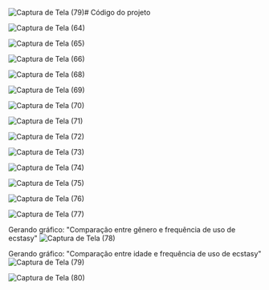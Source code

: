 ![Captura de Tela (79)](https://github.com/ICEI-PUC-Minas-PPL-CD/ppl-cd-pcd-sist-int-2024-1-druganalytics/assets/160988192/591e7395-b7df-444f-a761-af441d638f94)# Código do projeto

![Captura de Tela (64)](https://github.com/ICEI-PUC-Minas-PPL-CD/ppl-cd-pcd-sist-int-2024-1-druganalytics/assets/160988192/0f8e7ad4-a6a0-4124-a9f0-1f09e69db580)

![Captura de Tela (65)](https://github.com/ICEI-PUC-Minas-PPL-CD/ppl-cd-pcd-sist-int-2024-1-druganalytics/assets/160988192/e1cb1be7-1ec1-40b9-81c2-d6e453d288b6)

![Captura de Tela (66)](https://github.com/ICEI-PUC-Minas-PPL-CD/ppl-cd-pcd-sist-int-2024-1-druganalytics/assets/160988192/43a625ed-270b-432b-a623-ef0d0b853b41)

![Captura de Tela (68)](https://github.com/ICEI-PUC-Minas-PPL-CD/ppl-cd-pcd-sist-int-2024-1-druganalytics/assets/160988192/618c3aa1-2f2b-42e2-9849-1e379b843a63)

![Captura de Tela (69)](https://github.com/ICEI-PUC-Minas-PPL-CD/ppl-cd-pcd-sist-int-2024-1-druganalytics/assets/160988192/2a8b628c-f0f8-40d6-a183-5d8c233de1ed)

![Captura de Tela (70)](https://github.com/ICEI-PUC-Minas-PPL-CD/ppl-cd-pcd-sist-int-2024-1-druganalytics/assets/160988192/a76d7ba8-b3ec-4b27-a07c-a496712ef49a)

![Captura de Tela (71)](https://github.com/ICEI-PUC-Minas-PPL-CD/ppl-cd-pcd-sist-int-2024-1-druganalytics/assets/160988192/540cc666-d429-48f7-bc47-42962a7ec23d)

![Captura de Tela (72)](https://github.com/ICEI-PUC-Minas-PPL-CD/ppl-cd-pcd-sist-int-2024-1-druganalytics/assets/160988192/b6593648-f4db-4f5c-a600-d6740c4f66f7)

![Captura de Tela (73)](https://github.com/ICEI-PUC-Minas-PPL-CD/ppl-cd-pcd-sist-int-2024-1-druganalytics/assets/160988192/1f3a4b9a-63a2-4bff-877b-8def9de3d2ae)

![Captura de Tela (74)](https://github.com/ICEI-PUC-Minas-PPL-CD/ppl-cd-pcd-sist-int-2024-1-druganalytics/assets/160988192/0b2c873d-f1ab-433e-8a13-1c536821ba99)

![Captura de Tela (75)](https://github.com/ICEI-PUC-Minas-PPL-CD/ppl-cd-pcd-sist-int-2024-1-druganalytics/assets/160988192/be5f3bc3-1604-4bce-9f79-22295a1ef4ea)

![Captura de Tela (76)](https://github.com/ICEI-PUC-Minas-PPL-CD/ppl-cd-pcd-sist-int-2024-1-druganalytics/assets/160988192/e9ee29bc-6252-4cd9-8fb7-230c9d54d4a9)

![Captura de Tela (77)](https://github.com/ICEI-PUC-Minas-PPL-CD/ppl-cd-pcd-sist-int-2024-1-druganalytics/assets/160988192/ffaab864-b626-4a61-8a1f-e7597b08d6e0)

Gerando gráfico: "Comparação entre gênero e frequência de uso de ecstasy" 
![Captura de Tela (78)](https://github.com/ICEI-PUC-Minas-PPL-CD/ppl-cd-pcd-sist-int-2024-1-druganalytics/assets/160988192/6fe485e7-f817-49ff-8067-6de91e8dc62e)

Gerando gráfico: "Comparação entre idade e frequência de uso de ecstasy"
![Captura de Tela (79)](https://github.com/ICEI-PUC-Minas-PPL-CD/ppl-cd-pcd-sist-int-2024-1-druganalytics/assets/160988192/7debfa57-7806-4c56-92d0-2d837eb69762)

![Captura de Tela (80)](https://github.com/ICEI-PUC-Minas-PPL-CD/ppl-cd-pcd-sist-int-2024-1-druganalytics/assets/160988192/5f62e615-9a50-4fa1-b716-dde71a2b64da)

